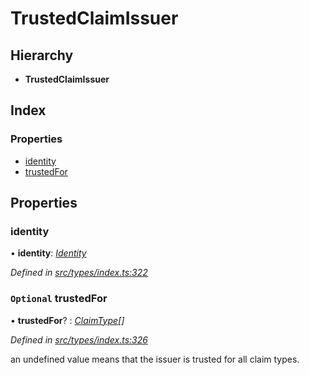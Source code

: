 # TrustedClaimIssuer

## Hierarchy

* **TrustedClaimIssuer**

## Index

### Properties

* [identity](trustedclaimissuer.md#identity)
* [trustedFor](trustedclaimissuer.md#optional-trustedfor)

## Properties

### identity

• **identity**: [_Identity_](../classes/identity.md)

_Defined in_ [_src/types/index.ts:322_](https://github.com/PolymathNetwork/polymesh-sdk/blob/1221e467/src/types/index.ts#L322)

### `Optional` trustedFor

• **trustedFor**? : [_ClaimType_](../enums/claimtype.md)_\[\]_

_Defined in_ [_src/types/index.ts:326_](https://github.com/PolymathNetwork/polymesh-sdk/blob/1221e467/src/types/index.ts#L326)

an undefined value means that the issuer is trusted for all claim types.

